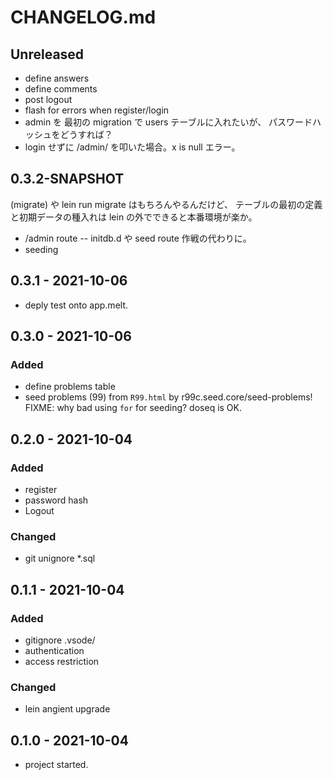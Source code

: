 # CHANGELOG.md

## Unreleased
* define answers
* define comments
* post logout
* flash for errors when register/login
* admin を 最初の migration で users テーブルに入れたいが、
  パスワードハッシュをどうすれば？
* login せずに /admin/ を叩いた場合。x is null エラー。

## 0.3.2-SNAPSHOT
(migrate) や lein run migrate はもちろんやるんだけど、
テーブルの最初の定義と初期データの種入れは lein の外でできると本番環境が楽か。
* /admin route -- initdb.d や seed route 作戦の代わりに。
* seeding

## 0.3.1 - 2021-10-06
* deply test onto app.melt.

## 0.3.0 - 2021-10-06

### Added
* define problems table
* seed problems (99) from `R99.html` by r99c.seed.core/seed-problems!
  FIXME: why bad using `for` for seeding? doseq is OK.

## 0.2.0 - 2021-10-04
### Added
* register
* password hash
* Logout
### Changed
* git unignore *.sql


## 0.1.1 - 2021-10-04
### Added
* gitignore .vsode/
* authentication
* access restriction

### Changed
* lein angient upgrade


## 0.1.0 - 2021-10-04
* project started.

